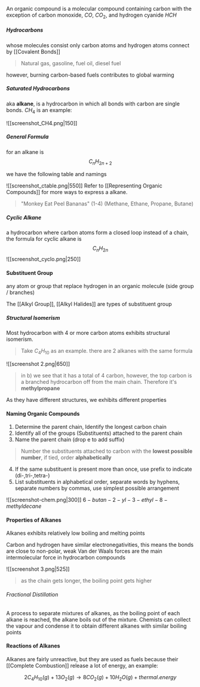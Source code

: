 An organic compound is a molecular compound containing carbon with the exception of carbon monoxide, $CO$, $CO_{2}$, and hydrogen cyanide $HCH$

##### Hydrocarbons

whose molecules consist only carbon atoms and hydrogen atoms connect by [[Covalent Bonds]]

> Natural gas, gasoline, fuel oil, diesel fuel

however, burning carbon-based fuels contributes to global warming

##### Saturated Hydrocarbons

aka **alkane**, is a hydrocarbon in which all bonds with carbon are single bonds. $CH_{4}$ is an example:

![[screenshot_CH4.png|150]]

##### General Formula
for an alkane is 
$$C_{n}H_{2n+2}$$

we have the following table and namings

![[screenshot_ctable.png|550]]
Refer to [[Representing Organic Compounds]] for more ways to express a alkane.

>"Monkey Eat Peel Bananas" (1-4) (Methane, Ethane, Propane, Butane)

##### Cyclic Alkane

a hydrocarbon where carbon atoms form a closed loop instead of a chain, the formula for cyclic alkane is 
$$C_{n}H_{2n}$$
![[screenshot_cyclo.png|250]]

#### Substituent Group

any atom or group that replace hydrogen in an organic molecule (side group / branches)

The [[Alkyl Group]], [[Alkyl Halides]] are types of substituent group

##### Structural Isomerism

Most hydrocarbon with 4 or more carbon atoms exhibits structural isomerism.
> Take $C_{4}H_{10}$ as an example. there are 2 alkanes with the same formula

![[screenshot 2.png|650]]

> in b) we see that it has a total of 4 carbon, however, the top carbon is a branched hydrocarbon off from the main chain. Therefore it's **methylpropane**

As they have different structures, we exhibits different properties

#### Naming Organic Compounds

1. Determine the parent chain, Identify the longest carbon chain
2. Identify all of the groups (Substituents) attached to the parent chain
3. Name the parent chain (drop e to add suffix)
> Number the substituents attached to carbon with the **lowest possible number**, if tied, order **alphabetically**
4. If the same substituent is present more than once, use prefix to indicate (di-,tri-,tetra-)
5. List substituents in alphabetical order, separate words by hyphens, separate numbers by commas, use simplest possible arrangement

![[screenshot-chem.png|300]]
$6-butan-2-yl-3-ethyl-8-methyldecane$

#### Properties of Alkanes

Alkanes exhibits relatively low boiling and melting points

Carbon and hydrogen have similar electronegativities, this means the bonds are close to non-polar, weak Van der Waals forces are the main intermolecular force in hydrocarbon compounds

![[screenshot 3.png|525]]

 > as the chain gets longer, the boiling point gets higher

###### Fractional Distillation

A process to separate mixtures of alkanes, as the boiling point of each alkane is reached, the alkane boils out of the mixture. Chemists can collect the vapour and condense it to obtain different alkanes with similar boiling points

#### Reactions of Alkanes

Alkanes are fairly unreactive, but they are used as fuels because their [[Complete Combustion]] release a lot of energy, an example:

$$2C_{4}H_{10}(g)+13O_{2}(g)\rightarrow8CO_{2}(g)+10H_{2}O(g)+thermal.energy$$


 

